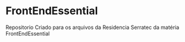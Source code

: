 # FrontEndEssential

Repositorio Criado para os arquivos da Residencia Serratec da matéria FrontEndEssential
